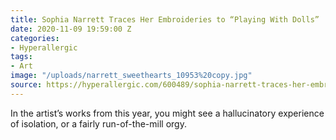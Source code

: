 ```yaml
---
title: Sophia Narrett Traces Her Embroideries to “Playing With Dolls”
date: 2020-11-09 19:59:00 Z
categories:
- Hyperallergic
tags:
- Art
image: "/uploads/narrett_sweethearts_10953%20copy.jpg"
source: https://hyperallergic.com/600489/sophia-narrett-traces-her-embroideries-to-playing-with-dolls/
---
```


In the artist’s works from this year, you might see a hallucinatory experience of isolation, or a fairly run-of-the-mill orgy.